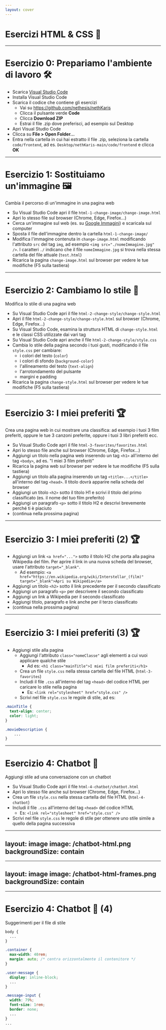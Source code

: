 ```yaml
---
layout: cover
---
```


# Esercizi HTML & CSS 💪

---

# Esercizio 0: Prepariamo l'ambiente di lavoro 🛠️

- Scarica [Visual Studio Code](https://code.visualstudio.com/)
- Installa Visual Studio Code
- Scarica il codice che contiene gli esercizi
  - Vai su https://github.com/nethesis/nethKaris
  - Clicca il pulsante verde **Code**
  - Clicca **Download ZIP**
  - Estrai il file .zip dove preferisci, ad esempio sul Desktop
- Apri Visual Studio Code
- Clicca su **File > Open Folder...**
- Entra nella cartella in cui hai estratto il file .zip, seleziona la cartella `code/frontend`, ad es. `Desktop/nethKaris-main/code/frontend` e clicca **OK**

---

# Esercizio 1: Sostituiamo un'immagine 🖼️

Cambia il percorso di un'immagine in una pagina web

- Su Visual Studio Code apri il file `html-1-change-image/change-image.html`
- Apri lo stesso file sul browser (Chrome, Edge, Firefox...)
- Cerca un'immagine sul web (es. su [Google Immagini](https://www.google.com/imghp)) e scaricala sul computer
- Sposta il file dell'immagine dentro la cartella `html-1-change-image/`
- Modifica l'immagine contenuta in `change-image.html` modificando l'attributo `src` del tag `img`, ad esempio `<img src="./nomeImmagine.jpg" />`. I caratteri `./` indicano che il file `nomeImmagine.jpg` si trova nella stessa cartella del file attuale (`test.html`)
- Ricarica la pagina `change-image.html` sul browser per vedere le tue modifiche (F5 sulla tastiera)

---

# Esercizio 2: Cambiamo lo stile 🎨

Modifica lo stile di una pagina web

- Su Visual Studio Code apri il file `html-2-change-style/change-style.html`
- Apri il file `html-2-change-style/change-style.html` sul browser (Chrome, Edge, Firefox...)
- Su Visual Studio Code, esamina la struttura HTML di `change-style.html` e le classi CSS utilizzate dai vari tag
- Su Visual Studio Code apri anche il file `html-2-change-style/style.css`
- Cambia lo stile della pagina secondo i tuoi gusti, modificando il file `style.css` per cambiare:
  - i colori del testo (`color`)
  - i colori di sfondo (`background-color`)
  - l'allineamento del testo (`text-align`)
  - l'arrotondamento del pulsante
  - margini e padding
- Ricarica la pagina `change-style.html` sul browser per vedere le tue modifiche (F5 sulla tastiera)

---

# Esercizio 3: I miei preferiti 🏆

Crea una pagina web in cui mostrare una classifica: ad esempio i tuoi 3 film preferiti, oppure le tue 3 canzoni preferite, oppure i tuoi 3 libri preferiti ecc.

- Su Visual Studio Code apri il file `html-3-favorites/favorites.html`
- Apri lo stesso file anche sul browser (Chrome, Edge, Firefox...)
- Aggiungi un titolo nella pagina web inserendo un tag `<h1>` all'interno del tag `<body>`, ad es. "I miei 3 film preferiti"
- Ricarica la pagina web sul browser per vedere le tue modifiche (F5 sulla tastiera)
- Aggiungi un titolo alla pagina inserendo un tag `<title>...</title>` all'interno del tag `<head>`. Il titolo dovrà apparire nella scheda del browser
- Aggiungi un titolo `<h2>` sotto il titolo H1 e scrivi il titolo del primo classificato (es. il nome del tuo film preferito)
- Aggiungi un paragrafo `<p>` sotto il titolo H2 e descrivi brevemente perché ti è piaciuto
- (continua nella prossima pagina)

---

# Esercizio 3: I miei preferiti (2) 🏆

- Aggiungi un link `<a href="...">` sotto il titolo H2 che porta alla pagina Wikipedia del film. Per aprire il link in una nuova scheda del browser, usare l'attributo `target="_blank"`.
  - Ad esempio: `<a href="https://en.wikipedia.org/wiki/Interstellar_(film)" target="_blank">Apri su Wikipedia</a>`
- Aggiungi un titolo `<h2>` sotto il link precedente per il secondo classificato
- Aggiungi un paragrafo `<p>` per descrivere il secondo classificato
- Aggiungi un link a Wikipedia per il secondo classificato
- Aggiungi titolo, paragrafo e link anche per il terzo classificato
- (continua nella prossima pagina)

---

# Esercizio 3: I miei preferiti (3) 🏆

- Aggiungi stile alla pagina
  - Aggiungi l'attributo `class="nomeClasse"` agli elementi a cui vuoi applicare qualche stile
    - Ad es: `<h1 class="mainTitle">I miei film preferiti</h1>`
  - Crea un file `style.css` nella stessa cartella del file HTML (`html-3-favorites`)
  - Includi il file `.css` all'interno del tag `<head>` del codice HTML per caricare lo stile nella pagina
    - Es: `<link rel="stylesheet" href="style.css" />`
  - Scrivi nel file `style.css` le regole di stile, ad es:

```css
.mainTitle {
  text-align: center;
  color: light;
}

.movieDescription {
    ...
}
```

---

# Esercizio 4: Chatbot 🤖

Aggiungi stile ad una conversazione con un chatbot

- Su Visual Studio Code apri il file `html-4-chatbot/chatbot.html`
- Apri lo stesso file anche sul browser (Chrome, Edge, Firefox...)
- Crea un file `style.css` nella stessa cartella del file HTML (`html-4-chatbot`)
- Includi il file `.css` all'interno del tag `<head>` del codice HTML
  - Es: `<link rel="stylesheet" href="style.css" />`
- Scrivi nel file `style.css` le regole di stile per ottenere uno stile simile a quello della pagina successiva

---
layout: image
image: /chatbot-html.png
backgroundSize: contain
---

---
layout: image
image: /chatbot-html-frames.png
backgroundSize: contain
---
---

# Esercizio 4: Chatbot 🤖 (4)

Suggerimenti per il file di stile

```css
body {
  ...
}

.container {
  max-width: 40rem;
  margin: auto; /* centra orizzontalmente il contenitore */
}

.user-message {
  display: inline-block;
  ...
}

.message-input {
  width: 79%;
  font-size: 1rem;
  border: none;
  ...
}
...
```
